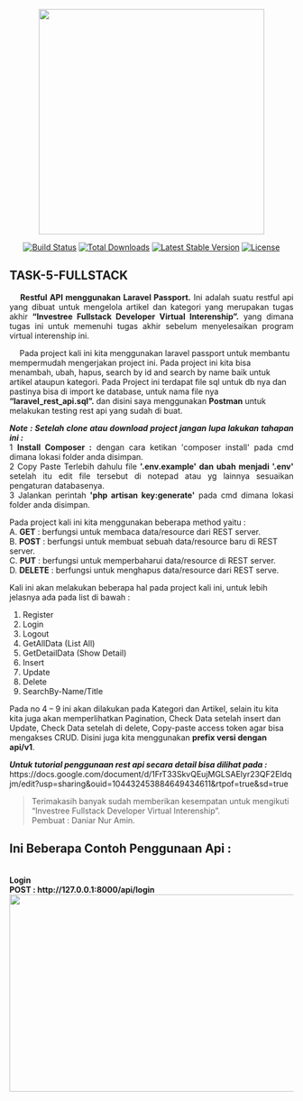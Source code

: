 <p align="center"><a href="https://laravel.com" target="_blank"><img src="https://raw.githubusercontent.com/laravel/art/master/logo-lockup/5%20SVG/2%20CMYK/1%20Full%20Color/laravel-logolockup-cmyk-red.svg" width="400"></a></p>

<p align="center">
<a href="https://travis-ci.org/laravel/framework"><img src="https://travis-ci.org/laravel/framework.svg" alt="Build Status"></a>
<a href="https://packagist.org/packages/laravel/framework"><img src="https://img.shields.io/packagist/dt/laravel/framework" alt="Total Downloads"></a>
<a href="https://packagist.org/packages/laravel/framework"><img src="https://img.shields.io/packagist/v/laravel/framework" alt="Latest Stable Version"></a>
<a href="https://packagist.org/packages/laravel/framework"><img src="https://img.shields.io/packagist/l/laravel/framework" alt="License"></a>
</p>

## TASK-5-FULLSTACK
<p align="justify">
&emsp; <b>Restful API menggunakan Laravel Passport.</b>
Ini adalah suatu restful api yang dibuat untuk mengelola artikel dan kategori yang merupakan tugas akhir <b>“Investree Fullstack Developer Virtual Interenship”.</b> yang dimana tugas ini untuk memenuhi tugas akhir sebelum menyelesaikan program virtual interenship ini.

&emsp; Pada project kali ini kita menggunakan laravel passport untuk membantu mempermudah mengerjakan project ini. Pada project ini kita bisa menambah, ubah, hapus, search by id and search by name baik untuk artikel ataupun kategori. Pada Project ini terdapat file sql untuk db nya dan pastinya bisa di import ke database, untuk nama file nya <b>“laravel_rest_api.sql”.</b> dan disini saya menggunakan <b>Postman</b> untuk melakukan testing rest api yang sudah di buat.
</p>

<p align="justify">
<b><i>Note : Setelah clone atau download project jangan lupa lakukan tahapan ini :</i></b><br>
1 <b>Install Composer :</b> dengan cara ketikan 'composer install' pada cmd dimana lokasi folder anda disimpan.<br>
2 Copy Paste Terlebih dahulu file <b>'.env.example' dan ubah menjadi '.env'</b> setelah itu edit file tersebut di notepad atau yg lainnya sesuaikan pengaturan databasenya.<br>
3 Jalankan perintah <b>'php artisan key:generate'</b> pada cmd dimana lokasi folder anda disimpan.
</p>

Pada project kali ini kita menggunakan beberapa method yaitu :<br>
A.	<b>GET</b> : berfungsi untuk membaca data/resource dari REST server.<br>
B.	<b>POST</b> : berfungsi untuk membuat sebuah data/resource baru di REST server.<br>
C.	<b>PUT</b> : berfungsi untuk memperbaharui data/resource di REST server.<br>
D.	<b>DELETE</b> : berfungsi untuk menghapus data/resource dari REST serve.<br>

Kali ini akan melakukan beberapa hal pada project kali ini, untuk lebih jelasnya ada pada list di bawah : <br>
1.	Register <br>
2.	Login <br>
3.	Logout <br>
4.	GetAllData (List All) <br>
5.	GetDetailData (Show Detail) <br>
6.	Insert <br>
7.	Update <br>
8.	Delete <br>
9.	SearchBy-Name/Title <br>

Pada no 4 – 9 ini akan dilakukan pada Kategori dan Artikel, selain itu kita kita juga akan memperlihatkan Pagination, Check Data setelah insert dan Update, Check Data setelah di delete, Copy-paste access token agar bisa mengakses CRUD. Disini juga kita menggunakan <b>prefix versi dengan api/v1</b>.

<p align="justify">
<b><i>Untuk tutorial penggunaan rest api secara detail bisa dilihat pada :</i></b><br>
https://docs.google.com/document/d/1FrT33SkvQEujMGLSAElyr23QF2EIdqjm/edit?usp=sharing&ouid=104432453884649434611&rtpof=true&sd=true
</p>

> Terimakasih banyak sudah memberikan kesempatan untuk mengikuti “Investree Fullstack Developer Virtual Interenship”. <br>
> Pembuat : Daniar Nur Amin.


## Ini Beberapa Contoh Penggunaan Api :
<br>
<b>Login</b><br>
<b>POST : http://127.0.0.1:8000/api/login<b><br>

<img src="https://user-images.githubusercontent.com/81208093/179658708-8440addf-73d2-488d-b8d8-a1ee46a83924.PNG" width="600" height="350">
<br>
